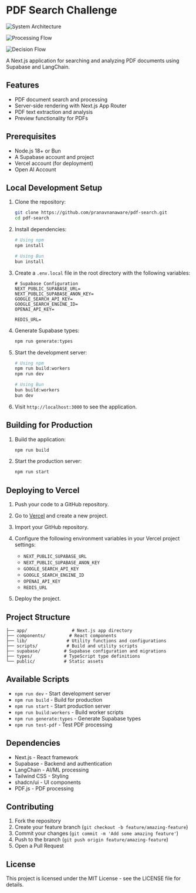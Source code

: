 # PDF Search Challenge

![System Architecture](sys.png)

![Processing Flow](processing.png)

![Decision Flow](decision.png)

A Next.js application for searching and analyzing PDF documents using Supabase and LangChain.

## Features

- PDF document search and processing
- Server-side rendering with Next.js App Router
- PDF text extraction and analysis
- Preview functionality for PDFs

## Prerequisites

- Node.js 18+ or Bun
- A Supabase account and project
- Vercel account (for deployment)
- Open AI Account

## Local Development Setup

1. Clone the repository:
   ```bash
   git clone https://github.com/pranavnanaware/pdf-search.git
   cd pdf-search
   ```

2. Install dependencies:
   ```bash
   # Using npm
   npm install
   
   # Using Bun
   bun install
   ```

3. Create a `.env.local` file in the root directory with the following variables:
   ```
   # Supabase Configuration
   NEXT_PUBLIC_SUPABASE_URL=
   NEXT_PUBLIC_SUPABASE_ANON_KEY=
   GOOGLE_SEARCH_API_KEY=
   GOOGLE_SEARCH_ENGINE_ID=
   OPENAI_API_KEY=

   REDIS_URL=
   ```

4. Generate Supabase types:
   ```bash
   npm run generate:types
   ```

5. Start the development server:
   ```bash
   # Using npm
   npm run build:workers
   npm run dev
   
   # Using Bun
   bun build:workers
   bun dev
   ```

6. Visit `http://localhost:3000` to see the application.

## Building for Production

1. Build the application:
   ```bash
   npm run build
   ```

2. Start the production server:
   ```bash
   npm run start
   ```

## Deploying to Vercel

1. Push your code to a GitHub repository.

2. Go to [Vercel](https://vercel.com) and create a new project.

3. Import your GitHub repository.

4. Configure the following environment variables in your Vercel project settings:
   - `NEXT_PUBLIC_SUPABASE_URL`
   - `NEXT_PUBLIC_SUPABASE_ANON_KEY`
   - `GOOGLE_SEARCH_API_KEY`
   - `GOOGLE_SEARCH_ENGINE_ID`
   - `OPENAI_API_KEY`
   - `REDIS_URL` 

5. Deploy the project.

## Project Structure

```
├── app/                 # Next.js app directory
├── components/         # React components
├── lib/               # Utility functions and configurations
├── scripts/           # Build and utility scripts
├── supabase/         # Supabase configuration and migrations
├── types/            # TypeScript type definitions
└── public/           # Static assets
```

## Available Scripts

- `npm run dev` - Start development server
- `npm run build` - Build for production
- `npm run start` - Start production server
- `npm run build:workers` - Build worker scripts
- `npm run generate:types` - Generate Supabase types
- `npm run test-pdf` - Test PDF processing

## Dependencies

- Next.js - React framework
- Supabase - Backend and authentication
- LangChain - AI/ML processing
- Tailwind CSS - Styling
- shadcn/ui - UI components
- PDF.js - PDF processing

## Contributing

1. Fork the repository
2. Create your feature branch (`git checkout -b feature/amazing-feature`)
3. Commit your changes (`git commit -m 'Add some amazing feature'`)
4. Push to the branch (`git push origin feature/amazing-feature`)
5. Open a Pull Request

## License

This project is licensed under the MIT License - see the LICENSE file for details.

